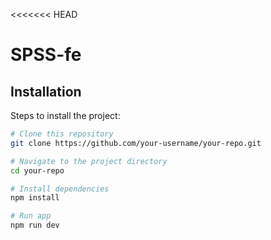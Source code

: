<<<<<<< HEAD
# SPSS-fe

## Installation

Steps to install the project:

```bash
# Clone this repository
git clone https://github.com/your-username/your-repo.git

# Navigate to the project directory
cd your-repo

# Install dependencies
npm install

# Run app
npm run dev